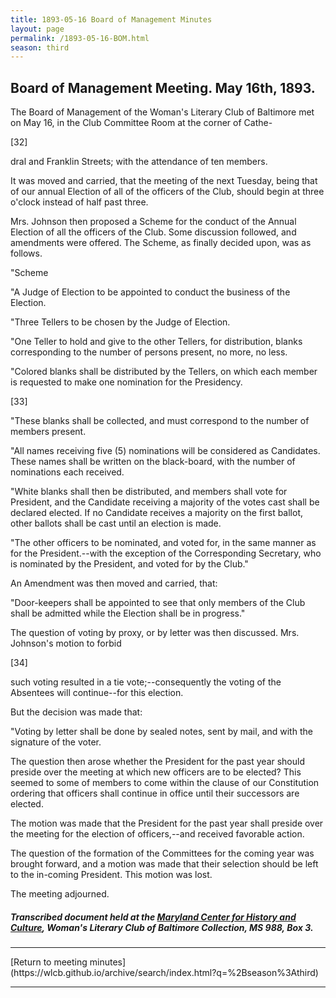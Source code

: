 ```yaml
---
title: 1893-05-16 Board of Management Minutes
layout: page
permalink: /1893-05-16-BOM.html
season: third
---
```


<style>
    #maincontent{
        font-size:1.4em;
    }
</style>
## Board of Management Meeting. May 16th, 1893.

The Board of Management of the Woman's Literary Club of Baltimore met on May 16, in the Club Committee Room at the corner of Cathe-

[32]

dral and Franklin Streets; with the attendance of ten members.

It was moved and carried, that the meeting of the next Tuesday, being that of our annual Election of all of the officers of the Club, should begin at three o'clock instead of half past three.

Mrs. Johnson then proposed a Scheme for the conduct of the Annual Election of all the officers of the Club. Some discussion followed, and amendments were offered. The Scheme, as finally decided upon, was as follows.

"Scheme

"A Judge of Election to be appointed to conduct the business of the Election.

"Three Tellers to be chosen by the Judge of Election.

"One Teller to hold and give to the other Tellers, for distribution, blanks corresponding to the number of persons present, no more, no less.

"Colored blanks shall be distributed by the Tellers, on which each member is requested to make one nomination for the Presidency.

[33]

"These blanks shall be collected, and must correspond to the number of members present.

"All names receiving five (5) nominations will be considered as Candidates. These names shall be written on the black-board, with the number of nominations each received.

"White blanks shall then be distributed, and members shall vote for President, and the Candidate receiving a majority of the votes cast shall be declared elected. If no Candidate receives a majority on the first ballot, other ballots shall be cast until an election is made.

"The other officers to be nominated, and voted for, in the same manner as for the President.--with the exception of the Corresponding Secretary, who is nominated by the President, and voted for by the Club."

An Amendment was then moved and carried, that:

"Door-keepers shall be appointed to see that only members of the Club shall be admitted while the Election shall be in progress."

The question of voting by proxy, or by letter was then discussed. Mrs. Johnson's motion to forbid

[34]

such voting resulted in a tie vote;--consequently the voting of the Absentees will continue--for this election.

But the decision was made that:

"Voting by letter shall be done by sealed notes, sent by mail, and with the signature of the voter.

The question then arose whether the President for the past year should preside over the meeting at which new officers are to be elected? This seemed to some of members to come within the clause of our Constitution ordering that officers shall continue in office until their successors are elected.

The motion was made that the President for the past year shall preside over the meeting for the election of officers,--and received favorable action.

The question of the formation of the Committees for the coming year was brought forward, and a motion was made that their selection should be left to the in-coming President. This motion was lost.

The meeting adjourned.

##### Transcribed document held at the [Maryland Center for History and Culture](http://mdhs.org/), Woman's Literary Club of Baltimore Collection, MS 988, Box 3. 

<hr>
[Return to meeting minutes](https://wlcb.github.io/archive/search/index.html?q=%2Bseason%3Athird)
<hr>